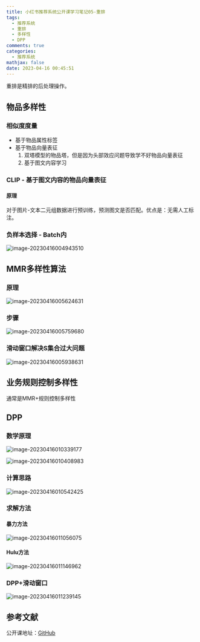 ```yaml
---
title: 小红书推荐系统公开课学习笔记05-重排
tags:
  - 推荐系统
  - 重排
  - 多样性
  - DPP
comments: true
categories:
  - 推荐系统
mathjax: false
date: 2023-04-16 00:45:51
---
```


重排是精排的后处理操作。

## 物品多样性

### 相似度度量

* 基于物品属性标签
* 基于物品向量表征
  1. 双塔模型的物品塔，但是因为头部效应问题导致学不好物品向量表征
  2. 基于图文内容学习

### CLIP - 基于图文内容的物品向量表征

#### 原理

对于图片-文本二元组数据进行预训练，预测图文是否匹配。优点是：无需人工标注。

### 负样本选择 - Batch内

![image-20230416004943510](https://cdn.jsdelivr.net/gh/notlate-cn/imgs/blogs/image-20230416004943510.png)

## MMR多样性算法

### 原理

![image-20230416005624631](https://cdn.jsdelivr.net/gh/notlate-cn/imgs/blogs/image-20230416005624631.png)

### 步骤

![image-20230416005759680](https://cdn.jsdelivr.net/gh/notlate-cn/imgs/blogs/image-20230416005759680.png)

### 滑动窗口解决S集合过大问题

![image-20230416005938631](https://cdn.jsdelivr.net/gh/notlate-cn/imgs/blogs/image-20230416005938631.png)

## 业务规则控制多样性

通常是MMR+规则控制多样性

## DPP

### 数学原理

![image-20230416010339177](https://cdn.jsdelivr.net/gh/notlate-cn/imgs/blogs/image-20230416010339177.png)

![image-20230416010408983](https://cdn.jsdelivr.net/gh/notlate-cn/imgs/blogs/image-20230416010408983.png)

### 计算思路

![image-20230416010542425](https://cdn.jsdelivr.net/gh/notlate-cn/imgs/blogs/image-20230416010542425.png)

### 求解方法

#### 暴力方法

![image-20230416011056075](https://cdn.jsdelivr.net/gh/notlate-cn/imgs/blogs/image-20230416011056075.png)

#### Hulu方法

![image-20230416011146962](https://cdn.jsdelivr.net/gh/notlate-cn/imgs/blogs/image-20230416011146962.png)

### DPP+滑动窗口

![image-20230416011239145](https://cdn.jsdelivr.net/gh/notlate-cn/imgs/blogs/image-20230416011239145.png)

## 参考文献

公开课地址：[GitHub](https://github.com/wangshusen/RecommenderSystem)

